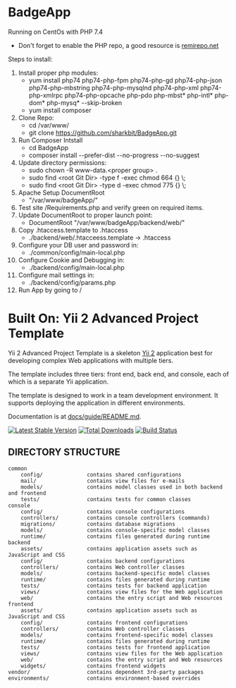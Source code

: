 BadgeApp
========

Running on CentOs with PHP 7.4
 - Don't forget to enable the PHP repo, a good resource is [remirepo.net](https://blog.remirepo.net/post/2019/12/03/Install-PHP-7.4-on-CentOS-RHEL-or-Fedora)
 
Steps to install:

1. Install proper php modules:
   - yum install php74 php74-php-fpm php74-php-gd php74-php-json php74-php-mbstring php74-php-mysqlnd php74-php-xml php74-php-xmlrpc php74-php-opcache php-pdo php-mbst* php-intl* php-dom* php-mysq* --skip-broken
   - yum install composer
2. Clone Repo:
   - cd /var/www/
   - git clone https://github.com/sharkbit/BadgeApp.git
3. Run Composer Intstall
   - cd BadgeApp
   - composer install --prefer-dist --no-progress --no-suggest
4. Update directory permissions:
   - sudo chown -R www-data.\<proper group> .
   - sudo find \<root Git Dir> -type f -exec chmod 664 {} \\;
   - sudo find \<root Git Dir> -type d -exec chmod 775 {} \\;
 5. Apache Setup DocumentRoot 
    - "/var/www/badgeApp/"
 6. Test site /Requirements.php and verify green on required items.
 7. Update DocumentRoot to proper launch point:
    - DocumentRoot "/var/www/badgeApp/backend/web/"
 8. Copy .htaccess.template to .htaccess
    - ./backend/web/.htacceess.template -> .htaccess
 9. Configure your DB user and password in:
    - ./common/config/main-local.php
10. Configure Cookie and Debugging in:
    - ./backend/config/main-local.php
11. Configure mail settings in:
    - ./backend/config/params.php
12. Run App by going to  /


Built On: Yii 2 Advanced Project Template
=========================================

Yii 2 Advanced Project Template is a skeleton [Yii 2](http://www.yiiframework.com/) application best for
developing complex Web applications with multiple tiers.

The template includes three tiers: front end, back end, and console, each of which
is a separate Yii application.

The template is designed to work in a team development environment. It supports
deploying the application in different environments.

Documentation is at [docs/guide/README.md](docs/guide/README.md).

[![Latest Stable Version](https://poser.pugx.org/yiisoft/yii2-app-advanced/v/stable.png)](https://packagist.org/packages/yiisoft/yii2-app-advanced)
[![Total Downloads](https://poser.pugx.org/yiisoft/yii2-app-advanced/downloads.png)](https://packagist.org/packages/yiisoft/yii2-app-advanced)
[![Build Status](https://travis-ci.org/yiisoft/yii2-app-advanced.svg?branch=master)](https://travis-ci.org/yiisoft/yii2-app-advanced)

DIRECTORY STRUCTURE
-------------------

```
common
    config/              contains shared configurations
    mail/                contains view files for e-mails
    models/              contains model classes used in both backend and frontend
    tests/               contains tests for common classes
console
    config/              contains console configurations
    controllers/         contains console controllers (commands)
    migrations/          contains database migrations
    models/              contains console-specific model classes
    runtime/             contains files generated during runtime
backend
    assets/              contains application assets such as JavaScript and CSS
    config/              contains backend configurations
    controllers/         contains Web controller classes
    models/              contains backend-specific model classes
    runtime/             contains files generated during runtime
    tests/               contains tests for backend application
    views/               contains view files for the Web application
    web/                 contains the entry script and Web resources
frontend
    assets/              contains application assets such as JavaScript and CSS
    config/              contains frontend configurations
    controllers/         contains Web controller classes
    models/              contains frontend-specific model classes
    runtime/             contains files generated during runtime
    tests/               contains tests for frontend application
    views/               contains view files for the Web application
    web/                 contains the entry script and Web resources
    widgets/             contains frontend widgets
vendor/                  contains dependent 3rd-party packages
environments/            contains environment-based overrides
```
